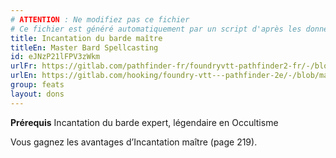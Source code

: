 ```yaml
---
# ATTENTION : Ne modifiez pas ce fichier
# Ce fichier est généré automatiquement par un script d'après les données du module Foundry VTT officiel et de sa traduction
title: Incantation du barde maître
titleEn: Master Bard Spellcasting
id: eJNzP21lFPV3zWkm
urlFr: https://gitlab.com/pathfinder-fr/foundryvtt-pathfinder2-fr/-/blob/master/data/feats/eJNzP21lFPV3zWkm.htm
urlEn: https://gitlab.com/hooking/foundry-vtt---pathfinder-2e/-/blob/master/packs/data/feats.db/master-bard-spellcasting.json
group: feats
layout: dons
---
```

**Prérequis** Incantation du barde expert, légendaire en Occultisme

Vous gagnez les avantages d’Incantation maître (page 219).


